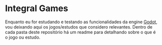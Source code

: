 # Integral Games

Enquanto eu for estudando e testando as funcionalidades da engine [Godot](https://docs.godotengine.org/en/stable/index.html), vou deixando aqui os jogos/estudos que considero relevantes. Dentro de cada pasta deste repositório há um readme para detalhando sobre o que é o jogo ou estudo.